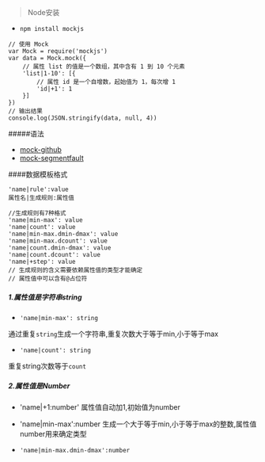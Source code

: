 > Node安装

- `npm install mockjs`

```
// 使用 Mock
var Mock = require('mockjs')
var data = Mock.mock({
    // 属性 list 的值是一个数组，其中含有 1 到 10 个元素
    'list|1-10': [{
        // 属性 id 是一个自增数，起始值为 1，每次增 1
        'id|+1': 1
    }]
})
// 输出结果
console.log(JSON.stringify(data, null, 4))
```

#####语法
- [mock-github](https://github.com/nuysoft/Mock/wiki/Syntax-Specification)
- [mock-segmentfault](https://segmentfault.com/a/1190000008839142)

####数据模板格式
```
'name|rule':value
属性名|生成规则:属性值

//生成规则有7种格式
'name|min-max': value
'name|count': value
'name|min-max.dmin-dmax': value
'name|min-max.dcount': value
'name|count.dmin-dmax': value
'name|count.dcount': value
'name|+step': value
// 生成规则的含义需要依赖属性值的类型才能确定
// 属性值中可以含有@占位符
```

##### 1.属性值是字符串string
- `'name|min-max': string`

通过重复`string`生成一个字符串,重复次数大于等于min,小于等于max

- `'name|count': string`

重复string次数等于`count`

##### 2.属性值是Number
- 'name|+1:number'
属性值自动加1,初始值为number

- 'name|min-max':number
生成一个大于等于min,小于等于max的整数,属性值number用来确定类型

- `'name|min-max.dmin-dmax':number`
